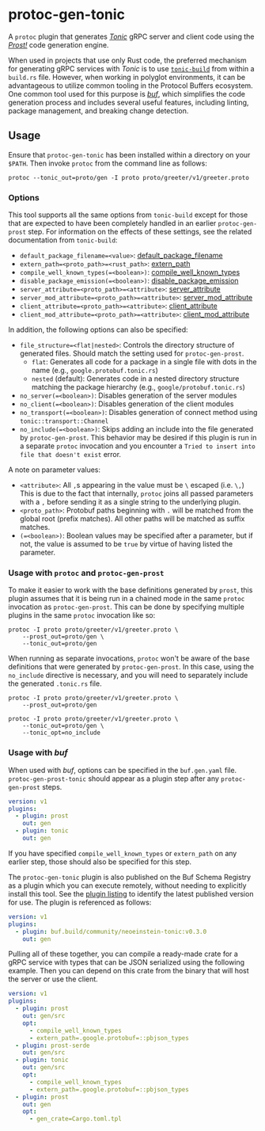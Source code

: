# protoc-gen-tonic

A `protoc` plugin that generates _[Tonic]_ gRPC server and client code using
the _[Prost!]_ code generation engine.

[Tonic]: https://github.com/hyperium/tonic
[Prost!]: https://github.com/tokio-rs/prost

When used in projects that use only Rust code, the preferred mechanism for
generating gRPC services with _Tonic_ is to use [`tonic-build`] from
within a `build.rs` file. However, when working in polyglot environments,
it can be advantageous to utilize common tooling in the Protocol Buffers
ecosystem. One common tool used for this purpose is _[buf]_, which simplifies
the code generation process and includes several useful features, including
linting, package management, and breaking change detection.

[`tonic-build`]: https://docs.rs/tonic-build
[buf]: https://buf.build

## Usage

Ensure that `protoc-gen-tonic` has been installed within a directory on your
`$PATH`. Then invoke `protoc` from the command line as follows:

```shell
protoc --tonic_out=proto/gen -I proto proto/greeter/v1/greeter.proto
```

### Options

This tool supports all the same options from `tonic-build` except for those
that are expected to have been completely handled in an earlier
`protoc-gen-prost` step. For information on the effects of these settings,
see the related documentation from `tonic-build`:

* `default_package_filename=<value>`: [default_package_filename](https://docs.rs/prost-build/latest/prost_build/struct.Config.html#method.default_package_filename)
* `extern_path=<proto_path>=<rust_path>`: [extern_path](https://docs.rs/prost-build/latest/prost_build/struct.Config.html#method.extern_path)
* `compile_well_known_types(=<boolean>)`: [compile_well_known_types](https://docs.rs/prost-build/latest/prost_build/struct.Config.html#method.compile_well_known_types)
* `disable_package_emission(=<boolean>)`: [disable_package_emission](https://docs.rs/tonic-build/latest/tonic_build/struct.Builder.html#method.disable_package_emission)
* `server_attribute=<proto_path>=<attribute>`: [server_attribute](https://docs.rs/tonic-build/latest/tonic_build/struct.Builder.html#method.server_attribute)
* `server_mod_attribute=<proto_path>=<attribute>`: [server_mod_attribute](https://docs.rs/tonic-build/latest/tonic_build/struct.Builder.html#method.server_mod_attribute)
* `client_attribute=<proto_path>=<attribute>`: [client_attribute](https://docs.rs/tonic-build/latest/tonic_build/struct.Builder.html#method.client_attribute)
* `client_mod_attribute=<proto_path>=<attribute>`: [client_mod_attribute](https://docs.rs/tonic-build/latest/tonic_build/struct.Builder.html#method.client_mod_attribute)

In addition, the following options can also be specified:

* `file_structure=<flat|nested>`: Controls the directory structure of generated files.
  Should match the setting used for `protoc-gen-prost`.
  - `flat`: Generates all code for a package in a single file with dots in the name
    (e.g., `google.protobuf.tonic.rs`)
  - `nested` (default): Generates code in a nested directory structure matching the package hierarchy
    (e.g., `google/protobuf.tonic.rs`)
* `no_server(=<boolean>)`: Disables generation of the server modules
* `no_client(=<boolean>)`: Disables generation of the client modules
* `no_transport(=<boolean>)`: Disables generation of connect method using `tonic::transport::Channel`
* `no_include(=<boolean>)`:  Skips adding an include into the file generated
  by `protoc-gen-prost`. This behavior may be desired if this plugin is run
  in a separate `protoc` invocation and you encounter a `Tried to insert into
  file that doesn't exist` error.

A note on parameter values:

* `<attribute>`: All `,`s appearing in the value must be `\` escaped
  (i.e. `\,`) This is due to the fact that internally, `protoc` joins all
  passed parameters with a `,` before sending it as a single string to the
  underlying plugin.
* `<proto_path>`: Protobuf paths beginning with `.` will be matched from the
  global root (prefix matches). All other paths will be matched as suffix
  matches.
* `(=<boolean>)`: Boolean values may be specified after a parameter, but if
  not, the value is assumed to be `true` by virtue of having listed the
  parameter.

### Usage with `protoc` and `protoc-gen-prost`

To make it easier to work with the base definitions generated by `prost`,
this plugin assumes that it is being run in a chained mode in the same
`protoc` invocation as `protoc-gen-prost`. This can be done by specifying
multiple plugins in the same `protoc` invocation like so:

```shell
protoc -I proto proto/greeter/v1/greeter.proto \
    --prost_out=proto/gen \
    --tonic_out=proto/gen
```

When running as separate invocations, `protoc` won't be aware of the
base definitions that were generated by `protoc-gen-prost`. In this case,
using the `no_include` directive is necessary, and you will need to
separately include the generated `.tonic.rs` file.

```shell
protoc -I proto proto/greeter/v1/greeter.proto \
    --prost_out=proto/gen

protoc -I proto proto/greeter/v1/greeter.proto \
    --tonic_out=proto/gen \
    --tonic_opt=no_include
```

### Usage with _buf_

When used with _buf_, options can be specified in the `buf.gen.yaml` file.
`protoc-gen-prost-tonic` should appear as a plugin step after any
`protoc-gen-prost` steps.

```yaml
version: v1
plugins:
  - plugin: prost
    out: gen
  - plugin: tonic
    out: gen
```

If you have specified `compile_well_known_types` or `extern_path` on any
earlier step, those should also be specified for this step.

The `protoc-gen-tonic` plugin is also published on the Buf Schema Registry as
a plugin which you can execute remotely, without needing to explicitly install
this tool. See the [plugin listing][1] to identify the latest published version
for use. The plugin is referenced as follows:

[1]: https://buf.build/community/neoeinstein-tonic

```yaml
version: v1
plugins:
  - plugin: buf.build/community/neoeinstein-tonic:v0.3.0
    out: gen
```

Pulling all of these together, you can compile a ready-made crate for a gRPC
service with types that can be JSON serialized using the following example.
Then you can depend on this crate from the binary that will host the server
or use the client.

```yaml
version: v1
plugins:
  - plugin: prost
    out: gen/src
    opt:
      - compile_well_known_types
      - extern_path=.google.protobuf=::pbjson_types
  - plugin: prost-serde
    out: gen/src
  - plugin: tonic
    out: gen/src
    opt:
      - compile_well_known_types
      - extern_path=.google.protobuf=::pbjson_types
  - plugin: prost
    out: gen
    opt:
      - gen_crate=Cargo.toml.tpl
```
